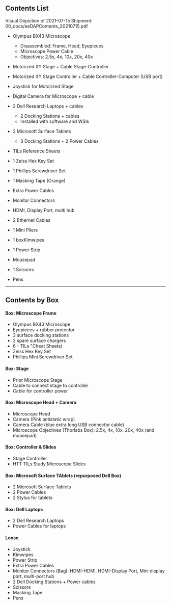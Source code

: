 ## Contents List

Visual Depiction of 2021-07-15 Shipment: 00_docs/eeDAPContents_20210715.pdf

 * Olympus BX43 Microscope
   * Disassembled: Frame, Head, Eyepieces
   * Microscope Power Cable
   * Objectives: 2.5x, 4x, 10x, 20x, 40x
 * Motorized XY Stage + Cable Stage-Controller
 * Motorized XY Stage Controller + Cable Controller-Computer (USB port)
 * Joystick for Motorized Stage
 * Digital Camera for Microscope + cable
 * 2 Dell Research Laptops + cables
    * 2 Docking Stations + cables
    * Installed with software and WSIs
 * 2 Microsoft Surface Tablets
    * 3 Docking Stations + 2 Power Cables

 * TILs Reference Sheets
 * 1 Zeiss Hex Key Set
 * 1 Phillips Screwdriver Set
 * 1 Masking Tape (Orange)
 * Extra Power Cables
 * Monitor Connectors
 * HDMI, Display Port, multi hub
 * 2 Ethernet Cables
 * 1 Mini Pliers
 * 1 boxKimwipes
 * 1 Power Strip
 * Mousepad
 * 1 Scissors
 * Pens
---

## Contents by Box

#### Box: Microscope Frame
 * Olympus BX43 Microscope
 * Eyepieces + rubber protector
 * 3 surface docking stations
 * 2 spare surface chargers
 * 6 - TILs "Cheat Sheets) 
 * Zeiss Hex Key Set
 * Phillips Mini Screwdriver Set

#### Box: Stage
 * Prior Microscope Stage
 * Cable to connect stage to controller
 * Cable for controller power

#### Box: Microscope Head + Camera
 * Microscope Head
 * Camera (Pink antistatic wrap)
 * Camera Cable (blue extra long USB connector cable)
 * Microscope Objectives (Thorlabs Box): 2.5x, 4x, 10x, 20x, 40x (and mousepad)
 
 
 #### Box: Controller & Slides
 * Stage Controller
 * HTT TILs Study Microscope Slides

#### Box: Microsoft Surface TAblets (repurposed Dell Box)
 * 2 Microsoft Surface Tablets
 * 2 Power Cables
 * 2 Stylus for tablets

#### Box: Dell Laptops
 * 2 Dell Research Laptops
 * Power Cables for laptops

#### Loose
 * Joystick
 * Kimwipes
 * Power Strip
 * Extra Power Cables
 * Monitor Connectors (Bag): HDMI-HDMI, HDMI-Display Port, Mini display port, multi-port hub
 * 2 Dell Docking Stations + Power cables
 * Scissors
 * Masking Tape
 * Pens
